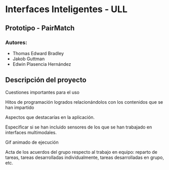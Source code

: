 # Interfaces Inteligentes - ULL
## Prototipo - PairMatch
### Autores:
 - Thomas Edward Bradley
 - Jakob Guttman
 - Edwin Plasencia Hernández

## Descripción del proyecto

Cuestiones importantes para el uso

Hitos de programación logrados relacionándolos con los contenidos que se han impartido

Aspectos que destacarías en la aplicación. 

Especificar si se han incluido sensores de los que se han trabajado en interfaces multimodales.

Gif animado de ejecución

Acta de los acuerdos del grupo respecto al trabajo en equipo: reparto de tareas, tareas desarrolladas individualmente, tareas desarrolladas en grupo, etc.